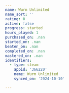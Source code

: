 ```yaml
---
name: Wurm Unlimited
name_sort: ''
rating: 0
active: false
progress: started
hours_played: 1
purchased_on: .nan
started_on: .nan
beaten_on: .nan
completed_on: .nan
mastered_on: .nan
identifiers:
  - type: steam
    appid: '366220'
    name: Wurm Unlimited
    synced_on: '2024-10-10'

---
```

